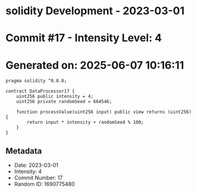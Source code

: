 ﻿# solidity Development - 2023-03-01
# Commit #17 - Intensity Level: 4
# Generated on: 2025-06-07 10:16:11
```solidity
pragma solidity ^0.8.0;

contract DataProcessor17 {
    uint256 public intensity = 4;
    uint256 private randomSeed = 664546;

    function processValue(uint256 input) public view returns (uint256) {
        return input * intensity + randomSeed % 100;
    }
}
```
## Metadata
- Date: 2023-03-01
- Intensity: 4
- Commit Number: 17
- Random ID: 1690775480

